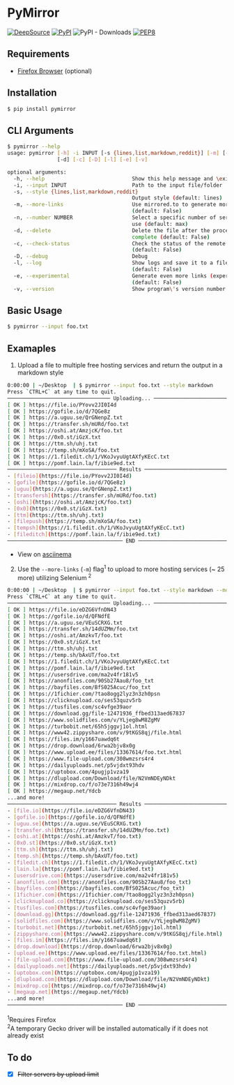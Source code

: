 # PyMirror


[![DeepSource](https://static.deepsource.io/deepsource-badge-light-mini.svg)](https://deepsource.io/gh/Alyetama/pymirror/?ref=repository-badge) [![PyPI](https://img.shields.io/pypi/v/pymirror)](https://pypi.org/project/pymirror/) ![PyPI - Downloads](https://img.shields.io/pypi/dm/pymirror) [![PEP8](https://img.shields.io/badge/code%20style-pep8-green.svg)](https://www.python.org/dev/peps/pep-0008/)

## Requirements

- [Firefox Browser](https://www.mozilla.org/en-US/firefox/new/) (optional)

## Installation

```bash
$ pip install pymirror
```

## CLI Arguments

```bash
$ pymirror --help
usage: pymirror [-h] -i INPUT [-s {lines,list,markdown,reddit}] [-m] [-n NUMBER]
                [-d] [-c] [-D] [-l] [-e] [-v]

optional arguments:
  -h, --help                            Show this help message and \exit
  -i, --input INPUT                     Path to the input file/folder
  -s, --style {lines,list,markdown,reddit}
                                        Output style (default: lines)
  -m, --more-links                      Use mirrored.to to generate more likes
                                        (default: False)
  -n, --number NUMBER                   Select a specific number of servers to
                                        use (default: max)
  -d, --delete                          Delete the file after the process is
                                        complete (default: False)
  -c, --check-status                    Check the status of the remote servers
                                        (default: False)
  -D, --debug                           Debug
  -l, --log                             Show logs and save it to a file
                                        (default: False)
  -e, --experimental                    Generate even more links (experimental)
                                        (default: False)
  -v, --version                         Show program\'s version number and \exit
```

## Basic Usage

```bash
$ pymirror --input foo.txt
```

## Examaples

1. Upload a file to multiple free hosting services and return the output in a markdown style

```bash
0:00:00 | ~/Desktop  | $ pymirror --input foo.txt --style markdown
Press `CTRL+C` at any time to quit.
───────────────────────────────── Uploading... ─────────────────────────────────
[ OK ] https://file.io/PYovv2JI0I4d
[ OK ] https://gofile.io/d/7QGe8z
[ OK ] https://a.uguu.se/QrGNenpZ.txt
[ OK ] https://transfer.sh/mURd/foo.txt
[ OK ] https://oshi.at/AmzjcK/foo.txt
[ OK ] https://0x0.st/iGzX.txt
[ OK ] https://ttm.sh/uhj.txt
[ OK ] https://temp.sh/mXoSA/foo.txt
[ OK ] https://1.filedit.ch/1/VKoJvyuUgtAXfyKEcC.txt
[ OK ] https://pomf.lain.la/f/ibie9ed.txt
─────────────────────────────────── Results ────────────────────────────────────
- [fileio](https://file.io/PYovv2JI0I4d)
- [gofile](https://gofile.io/d/7QGe8z)
- [uguu](https://a.uguu.se/QrGNenpZ.txt)
- [transfersh](https://transfer.sh/mURd/foo.txt)
- [oshi](https://oshi.at/AmzjcK/foo.txt)
- [0x0](https://0x0.st/iGzX.txt)
- [ttm](https://ttm.sh/uhj.txt)
- [filepush](https://temp.sh/mXoSA/foo.txt)
- [tempsh](https://1.filedit.ch/1/VKoJvyuUgtAXfyKEcC.txt)
- [fileditch](https://pomf.lain.la/f/ibie9ed.txt)
───────────────────────────────────── END ──────────────────────────────────────
```

- View on [asciinema](https://asciinema.org/a/Rg1w7TPrjw9RBi7QTowr9158D?t=3)

2. Use the `--more-links` (`-m`) flag<sup>1</sup> to upload to more hosting services (~ 25 more) utilizing Selenium<sup>
   2</sup>

```bash
0:00:00 | ~/Desktop  | $ pymirror --input foo.txt --style markdown --more-links
Press `CTRL+C` at any time to quit.
───────────────────────────────── Uploading... ─────────────────────────────────
[ OK ] https://file.io/eDZG6VfnDN43
[ OK ] https://gofile.io/d/QFNdfE
[ OK ] https://a.uguu.se/VEuSCRXG.txt
[ OK ] https://transfer.sh/14dUZMm/foo.txt
[ OK ] https://oshi.at/AmzkvT/foo.txt
[ OK ] https://0x0.st/iGzX.txt
[ OK ] https://ttm.sh/uhj.txt
[ OK ] https://temp.sh/bAxUT/foo.txt
[ OK ] https://1.filedit.ch/1/VKoJvyuUgtAXfyKEcC.txt
[ OK ] https://pomf.lain.la/f/ibie9ed.txt
[ OK ] https://usersdrive.com/ma2v4fr181v5
[ OK ] https://anonfiles.com/90Sb27Aau8/foo_txt
[ OK ] https://bayfiles.com/BfS025Acuc/foo_txt
[ OK ] https://1fichier.com/?tao8ogg2lyz3n3zh0psn
[ OK ] https://clicknupload.co/ses53quzv5rb
[ OK ] https://tusfiles.com/sc4vfge39aor
[ OK ] https://download.gg/file-12471936_ffbed313aed67837
[ OK ] https://www.solidfiles.com/v/YLjeg8wM8ZgMV
[ OK ] https://turbobit.net/65h5jggvj1ol.html
[ OK ] https://www42.zippyshare.com/v/9tKGS8qj/file.html
[ OK ] https://files.im/y1667uawdq6t
[ OK ] https://drop.download/6rwa2bjv8x0g
[ OK ] https://www.upload.ee/files/13367614/foo.txt.html
[ OK ] https://www.file-upload.com/308wmzsrs4r4
[ OK ] https://dailyuploads.net/p5vjdxt93hdv
[ OK ] https://uptobox.com/4pugjp1vza19
[ OK ] https://dlupload.com/Download/file/N2VmNDEyNDkt
[ OK ] https://mixdrop.co/f/o73e7316h49wj4
[ OK ] https://megaup.net/Ydcb
...and more!
─────────────────────────────────── Results ────────────────────────────────────
- [file.io](https://file.io/eDZG6VfnDN43)
- [gofile.io](https://gofile.io/d/QFNdfE)
- [uguu.se](https://a.uguu.se/VEuSCRXG.txt)
- [transfer.sh](https://transfer.sh/14dUZMm/foo.txt)
- [oshi.at](https://oshi.at/AmzkvT/foo.txt)
- [0x0.st](https://0x0.st/iGzX.txt)
- [ttm.sh](https://ttm.sh/uhj.txt)
- [temp.sh](https://temp.sh/bAxUT/foo.txt)
- [filedit.ch](https://1.filedit.ch/1/VKoJvyuUgtAXfyKEcC.txt)
- [lain.la](https://pomf.lain.la/f/ibie9ed.txt)
- [usersdrive.com](https://usersdrive.com/ma2v4fr181v5)
- [anonfiles.com](https://anonfiles.com/90Sb27Aau8/foo_txt)
- [bayfiles.com](https://bayfiles.com/BfS025Acuc/foo_txt)
- [1fichier.com](https://1fichier.com/?tao8ogg2lyz3n3zh0psn)
- [clicknupload.co](https://clicknupload.co/ses53quzv5rb)
- [tusfiles.com](https://tusfiles.com/sc4vfge39aor)
- [download.gg](https://download.gg/file-12471936_ffbed313aed67837)
- [solidfiles.com](https://www.solidfiles.com/v/YLjeg8wM8ZgMV)
- [turbobit.net](https://turbobit.net/65h5jggvj1ol.html)
- [zippyshare.com](https://www42.zippyshare.com/v/9tKGS8qj/file.html)
- [files.im](https://files.im/y1667uawdq6t)
- [drop.download](https://drop.download/6rwa2bjv8x0g)
- [upload.ee](https://www.upload.ee/files/13367614/foo.txt.html)
- [file-upload.com](https://www.file-upload.com/308wmzsrs4r4)
- [dailyuploads.net](https://dailyuploads.net/p5vjdxt93hdv)
- [uptobox.com](https://uptobox.com/4pugjp1vza19)
- [dlupload.com](https://dlupload.com/Download/file/N2VmNDEyNDkt)
- [mixdrop.co](https://mixdrop.co/f/o73e7316h49wj4)
- [megaup.net](https://megaup.net/Ydcb)
...and more!
───────────────────────────────────── END ──────────────────────────────────────
```

<sup>1</sup>Requires Firefox<br>
<sup>2</sup>A temporary Gecko driver will be installed automatically if it does not already exist

## To do

- [x] ~~Filter servers by upload limit~~
